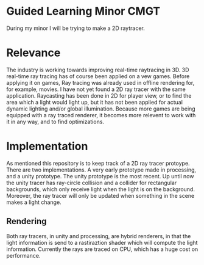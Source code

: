 # Guided Learning Minor CMGT
During my minor I will be trying to make a 2D raytracer. 

# Relevance
The industry is working towards improving real-time raytracing in 3D. 3D real-time ray tracing has of course been applied on a vew games. Before applying it on games, Ray tracing was already used in offline rendering for, for example, movies.
I have not yet found a 2D ray tracer with the same application. Raycasting has been done in 2D for player view, or to find the area which a light would light up, but it has not been applied for actual dynamic lighting and/or global illumination. Because more games are being equipped with a ray traced renderer, it becomes more relevent to work with it in any way, and to find optimizations.

# Implementation
As mentioned this repository is to keep track of a 2D ray tracer protoype. There are two implementations. A very early prototype made in processing, and a unity prototype. The unity prototype is the most recent. Up until now the unity tracer has ray-circle collision and a collider for rectangular backgrounds, which only receive light when the light is on the background. Moreover, the ray tracer will only be updated when something in the scene makes a light change. 
## Rendering
Both ray tracers, in unity and processing, are hybrid renderers, in that the light information is send to a rastiraztion shader which will compute the light information. Currently the rays are traced on CPU, which has a huge cost on performance.
